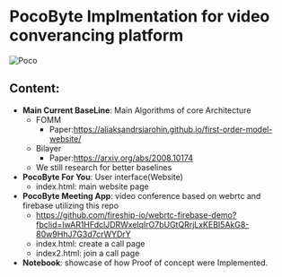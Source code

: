 # PocoByte Implmentation for video converancing platform
![Poco](https://drive.google.com/uc?export=view&id=1zOYoctOgaU3xeV7ours-zLlsiQgGot1b)
## Content:
- **Main Current BaseLine**: Main Algorithms of core Architecture
  - FOMM
    - Paper:https://aliaksandrsiarohin.github.io/first-order-model-website/
  - Bilayer
    - Paper:https://arxiv.org/abs/2008.10174
  - We still research for better baselines
- **PocoByte For You**: User interface(Website)
  - index.html: main website page
- **PocoByte Meeting App**: video conference based on webrtc and firebase utilizing this repo
    - https://github.com/fireship-io/webrtc-firebase-demo?fbclid=IwAR1HFdclJDRWxelqIrO7bUGtQRrjLxKEBI5AkG8-80w9HhJ7G3d7crWYDrY
  - index.html: create a call page
  - index2.html: join a call page
- **Notebook**: showcase of how Proof of concept were Implemented.
